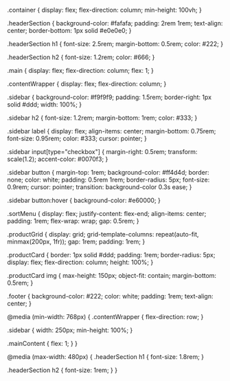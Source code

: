 .container {
  display: flex;
  flex-direction: column;
  min-height: 100vh;
}

.headerSection {
  background-color: #fafafa;
  padding: 2rem 1rem;
  text-align: center;
  border-bottom: 1px solid #e0e0e0;
}

.headerSection h1 {
  font-size: 2.5rem;
  margin-bottom: 0.5rem;
  color: #222;
}

.headerSection h2 {
  font-size: 1.2rem;
  color: #666;
}

.main {
  display: flex;
  flex-direction: column;
  flex: 1;
}

.contentWrapper {
  display: flex;
  flex-direction: column;
}

.sidebar {
  background-color: #f9f9f9;
  padding: 1.5rem;
  border-right: 1px solid #ddd;
  width: 100%;
}

.sidebar h2 {
  font-size: 1.2rem;
  margin-bottom: 1rem;
  color: #333;
}

.sidebar label {
  display: flex;
  align-items: center;
  margin-bottom: 0.75rem;
  font-size: 0.95rem;
  color: #333;
  cursor: pointer;
}

.sidebar input[type="checkbox"] {
  margin-right: 0.5rem;
  transform: scale(1.2);
  accent-color: #0070f3;
}

.sidebar button {
  margin-top: 1rem;
  background-color: #ff4d4d;
  border: none;
  color: white;
  padding: 0.5rem 1rem;
  border-radius: 5px;
  font-size: 0.9rem;
  cursor: pointer;
  transition: background-color 0.3s ease;
}

.sidebar button:hover {
  background-color: #e60000;
}

.sortMenu {
  display: flex;
  justify-content: flex-end;
  align-items: center;
  padding: 1rem;
  flex-wrap: wrap;
  gap: 0.5rem;
}

.productGrid {
  display: grid;
  grid-template-columns: repeat(auto-fit, minmax(200px, 1fr));
  gap: 1rem;
  padding: 1rem;
}

.productCard {
  border: 1px solid #ddd;
  padding: 1rem;
  border-radius: 5px;
  display: flex;
  flex-direction: column;
  height: 100%;
}

.productCard img {
  max-height: 150px;
  object-fit: contain;
  margin-bottom: 0.5rem;
}

.footer {
  background-color: #222;
  color: white;
  padding: 1rem;
  text-align: center;
}

@media (min-width: 768px) {
  .contentWrapper {
    flex-direction: row;
  }

  .sidebar {
    width: 250px;
    min-height: 100%;
  }

  .mainContent {
    flex: 1;
  }
}

@media (max-width: 480px) {
  .headerSection h1 {
    font-size: 1.8rem;
  }

  .headerSection h2 {
    font-size: 1rem;
  }
}
